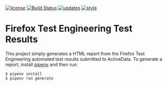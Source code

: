 [![license](https://img.shields.io/badge/license-MPL%202.0-blue.svg)](https://github.com/davehunt/fxtest-report/blob/master/LICENSE.txt)
[![Build Status](https://travis-ci.org/davehunt/fxtest-report.svg?branch=master)](https://travis-ci.org/davehunt/fxtest-report)
[![updates](https://api.dependabot.com/badges/status?host=github&repo=davehunt/fxtest-report)](https://dependabot.com)
[![style](https://img.shields.io/badge/code%20style-black-000000.svg)](https://github.com/ambv/black)

Firefox Test Engineering Test Results
=====================================

This project simply generates a HTML report from the Firefox Test Engineering
automated test results submitted to ActiveData. To generate a report, install
[pipenv](https://docs.pipenv.org/) and then run:

```
$ pipenv install
$ pipenv run generate
```
